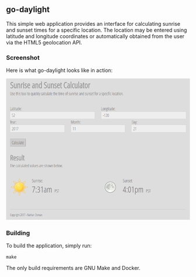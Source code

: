 ## go-daylight

This simple web application provides an interface for calculating sunrise and sunset times for a specific location. The location may be entered using latitude and longitude coordinates or automatically obtained from the user via the HTML5 geolocation API.

### Screenshot

Here is what go-daylight looks like in action:

[![](https://github.com/nathan-osman/go-daylight/blob/master/img/screenshot.png?raw=true)](https://github.com/nathan-osman/go-daylight/blob/master/img/screenshot.png?raw=true)

### Building

To build the application, simply run:

    make

The only build requirements are GNU Make and Docker.

